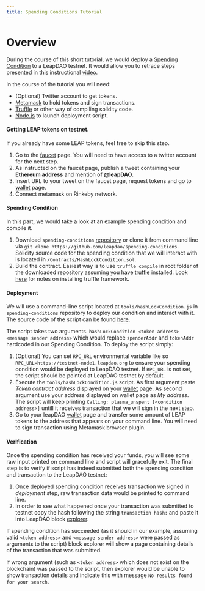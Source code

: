 ```yaml
---
title: Spending Conditions Tutorial
---
```


# Overview

During the course of this short tutorial, we would deploy a [Spending Condition](https://docs.leapdao.org/spending-conditions/) to a LeapDAO testnet. It would allow you to retrace steps presented in this instructional [video](https://www.youtube.com/embed/cB5T0buF8GI).

In the course of the tutorial you will need:

- (Optional) Twitter account to get tokens.
- [Metamask](https://metamask.io/) to hold tokens and sign transactions.
- [Truffle](https://truffleframework.com/) or other way of compiling solidity code.
- [Node.js](https://nodejs.org/en/) to launch deployment script.

#### Getting LEAP tokens on testnet.

If you already have some LEAP tokens, feel free to skip this step.

1. Go to the [faucet](https://testnet.leapdao.org/faucet) page. You will need to have access to a twitter account for the next step.
2. As instructed on the faucet page, publish a tweet containing your **Ethereum address** and mention of **@leapDAO**.
3. Insert URL to your tweet on the faucet page, request tokens and go to [wallet](https://testnet.leapdao.org/wallet) page.
4. Connect metamask on Rinkeby network.

#### Spending Condition
In this part, we would take a look at an example spending condition and compile it.

1. Download `spending-conditions` [repository](https://github.com/leapdao/spending-conditions) or clone it from command line via `git clone https://github.com/leapdao/spending-conditions`. Solidity source code for the spending condition that we will interact with is located in `/Contracts/HashLockCondition.sol`.
2. Build the contract. Easiest way is to use `truffle compile` in root folder of the downloaded repository assuming you have [truffle](https://truffleframework.com/) installed. Look [here](https://truffleframework.com/docs/truffle/getting-started/installation) for notes on installing truffle framework.


#### Deployment

We will use a command-line script located at `tools/hashLockCondition.js` in `spending-conditions` repository to deploy our condition and interact with it. The source code of the script can be found [here](
 https://github.com/leapdao/spending-conditions/blob/master/tools/hashLockCondition.js).

The script takes two arguments. `hashLockCondition <token address> <message sender address>` which would replace `spenderAddr` and `tokenAddr` hardcoded in our Spending Condition. To deploy the script simply:

1. (Optional) You can set `RPC_URL` environmental variable like so `RPC_URL=https://testnet-node1.leapdao.org` to ensure your spending condition would be deployed to LeapDAO testnet. If `RPC_URL` is not set, the script should be pointed at LeapDAO testnet by default.
2. Execute the `tools/hashLockCondition.js` script. As first argument paste *Token contract address* displayed on your [wallet](https://testnet.leapdao.org/wallet) page. As second argument use your address displayed on wallet page as *My address*. The script will keep printing `Calling: plasma_unspent [<condition address>]` untill it receives transaction that we will sign in the next step.
3. Go to your leapDAO [wallet](https://testnet.leapdao.org/wallet) page and transfer some amount of LEAP tokens to the address that appears on your command line. You will need to sign transaction using Metamask browser plugin.

#### Verification

Once the spending condition has received your funds, you will see some raw input printed on command line and script will gracefully exit. The final step is to verify if script has indeed submitted both the spending condition and transaction to the LeapDAO testnet:

1. Once deployed spending condition receives transaction we signed in *deployment* step, raw transaction data would be printed to command line.
2. In order to see what happened once your transaction was submitted to testnet copy the hash following the string `transaction hash:` and paste it into LeapDAO block [explorer](https://testnet.leapdao.org/explorer).

If spending condition has succeeded (as it should in our example, assuming valid `<token address>` and `<message sender address>` were passed as arguments to the script) block explorer will show a page containing details of the transaction that was submitted.

If wrong argument (such as `<token address>` which does not exist on the blockchain) was passed to the script, then explorer would be unable to show transaction details and indicate this with message `No results found for your search`.
